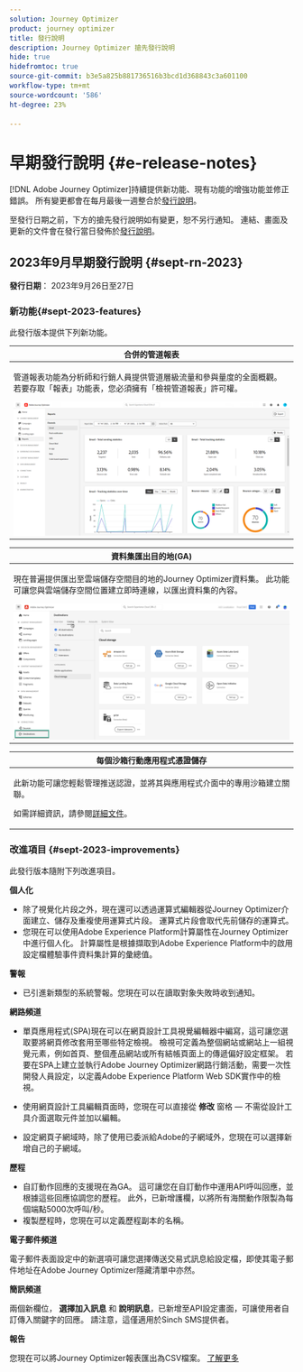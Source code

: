 ```yaml
---
solution: Journey Optimizer
product: journey optimizer
title: 發行說明
description: Journey Optimizer 搶先發行說明
hide: true
hidefromtoc: true
source-git-commit: b3e5a825b881736516b3bcd1d368843c3a601100
workflow-type: tm+mt
source-wordcount: '586'
ht-degree: 23%

---
```


# 早期發行說明 {#e-release-notes}

[!DNL Adobe Journey Optimizer]持續提供新功能、現有功能的增強功能並修正錯誤。 所有變更都會在每月最後一週整合於[發行說明](release-notes.md)。

至發行日期之前，下方的搶先發行說明如有變更，恕不另行通知。 連結、畫面及更新的文件會在發行當日發佈於[發行說明](release-notes.md)。

## 2023年9月早期發行說明 {#sept-rn-2023}

**發行日期**： 2023年9月26日至27日

### 新功能{#sept-2023-features}

此發行版本提供下列新功能。


<table>
<thead>
<tr>
<th><strong>合併的管道報表</strong><br/></th>
</tr>
</thead>
<tbody>
<tr>
<td>
<p>管道報表功能為分析師和行銷人員提供管道層級流量和參與量度的全面概觀。 若要存取「報表」功能表，您必須擁有「檢視管道報表」許可權。</p>
<img src="assets/channel-reports.png"/>
<!--p>For more information, refer to the <a href="../in-app/get-started-in-app.md">detailed documentation</a>.</p-->
</tr>
</tbody>
</table>


<table>
<thead>
<tr>
<th><strong>資料集匯出目的地(GA)</strong><br/></th>
</tr>
</thead>
<tbody>
<tr>
<td>
<p>現在普遍提供匯出至雲端儲存空間目的地的Journey Optimizer資料集。 此功能可讓您與雲端儲存空間位置建立即時連線，以匯出資料集的內容。 </p>
<img src="../data/assets/dataset-export-setup.png">
<!--p>For more information, refer to the <a href="../audience/get-started-audience-orchestration.md">detailed documentation</a>.</p-->
</td>
</tr>
</tbody>
</table>

<table>
<thead>
<tr>
<th><strong>每個沙箱行動應用程式憑證儲存</strong><br/></th>
</tr>
</thead>
<tbody>
<tr>
<td>
<p>此新功能可讓您輕鬆管理推送認證，並將其與應用程式介面中的專用沙箱建立關聯。</p>
<p>如需詳細資訊，請參閱<a href="../in-app/inapp-configuration.md">詳細文件</a>。</p>
</tr>
</tbody>
</table>

### 改進項目 {#sept-2023-improvements}

此發行版本隨附下列改進項目。

<!--**Audiences**

* You can now target audiences uploaded from a CSV file into journeys and campaigns.
* You can now target audiences resulting from composition workflows into journeys. -->

**個人化**

* 除了視覺化片段之外，現在還可以透過運算式編輯器從Journey Optimizer介面建立、儲存及重複使用運算式片段。 運算式片段會取代先前儲存的運算式。
* 您現在可以使用Adobe Experience Platform計算屬性在Journey Optimizer中進行個人化。 計算屬性是根據擷取到Adobe Experience Platform中的啟用設定檔體驗事件資料集計算的彙總值。

**警報**

* 已引進新類型的系統警報。您現在可以在讀取對象失敗時收到通知。

**網路頻道**

* 單頁應用程式(SPA)現在可以在網頁設計工具視覺編輯器中編寫，這可讓您選取要將網頁修改套用至哪些特定檢視。 檢視可定義為整個網站或網站上一組視覺元素，例如首頁、整個產品網站或所有結帳頁面上的傳遞偏好設定框架。 若要在SPA上建立並執行Adobe Journey Optimizer網路行銷活動，需要一次性開發人員設定，以定義Adobe Experience Platform Web SDK實作中的檢視。

* 使用網頁設計工具編輯頁面時，您現在可以直接從 **修改** 窗格 — 不需從設計工具介面選取元件並加以編輯。
* 設定網頁子網域時，除了使用已委派給Adobe的子網域外，您現在可以選擇新增自己的子網域。

**歷程**

* 自訂動作回應的支援現在為GA。 這可讓您在自訂動作中運用API呼叫回應，並根據這些回應協調您的歷程。 此外，已新增護欄，以將所有海關動作限製為每個端點5000次呼叫/秒。
* 複製歷程時，您現在可以定義歷程副本的名稱。

<!--
* The maximum duration that you can define in the Wait activity is now 29 days instead of 30.
-->

**電子郵件頻道**

電子郵件表面設定中的新選項可讓您選擇傳送交易式訊息給設定檔，即使其電子郵件地址在Adobe Journey Optimizer隱藏清單中亦然。

**簡訊頻道**

兩個新欄位， **選擇加入訊息** 和 **說明訊息**，已新增至API設定畫面，可讓使用者自訂傳入關鍵字的回應。 請注意，這僅適用於Sinch SMS提供者。

**報告**

您現在可以將Journey Optimizer報表匯出為CSV檔案。 [了解更多](../reports/global-report.md#export-reports)

<!--**Decision management**

Enhancements have been made to the audience picker in journeys or campaigns, with the addition of new columns displaying the origin and update frequency of audiences.    -->